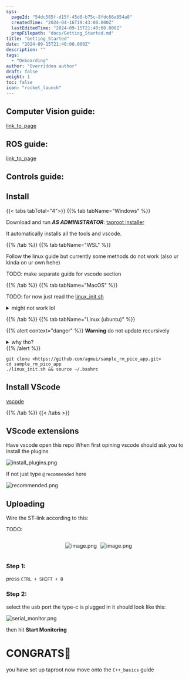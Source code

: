 ```yaml
---
sys:
  pageId: "54dc585f-d15f-45d0-b75c-8fdc66a854a8"
  createdTime: "2024-04-16T19:43:00.000Z"
  lastEditedTime: "2024-09-15T21:40:00.000Z"
  propFilepath: "docs/Getting_Started.md"
title: "Getting_Started"
date: "2024-09-15T21:40:00.000Z"
description: ""
tags:
  - "Onboarding"
author: "Overridden author"
draft: false
weight: 1
toc: false
icon: "rocket_launch"
---
```


## Computer Vision guide:

[link_to_page](86d45bc0-388b-4d26-8848-44f255f73d0e)

## ROS guide:

[link_to_page](3c76c1de-ec8f-46d6-8b0a-294005edc2d5)

## Controls guide:

## Install

{{< tabs tabTotal="4">}}
{{% tab tabName="Windows" %}}

Download and run _**AS ADMINISTRATOR**_: [taproot installer](https://github.com/Thornbots/TeachingFreshies/releases/tag/1.0)

It automatically installs all the tools and vscode.

{{% /tab %}}
{{% tab tabName="WSL" %}}

Follow the linux guide but currently some methods do not work (also ur kinda on ur own hehe)

TODO: make separate guide for vscode section

{{% /tab %}}
{{% tab tabName="MacOS" %}}

TODO: for now just read the [linux_init.sh](https://github.com/agmui/sample_rm_pico_app/blob/main/linux_init.sh)

<details>
<summary>might not work lol</summary>

`brew install libusb pkg-config`

Next install: [vscode](https://code.visualstudio.com/Download)

</details>

{{% /tab %}}
{{% tab tabName="Linux (ubuntu)" %}}

{{% alert context="danger" %}}
**Warning** do not update recursively
<details>
<summary>why tho?</summary>
There are some submodules that may go on for a while (like tinyusb) and I highly
recommend you don't need to get them.
If you want to see what submodules I update just look in `linux_init.sh`
</details>
{{% /alert %}}

```shell
git clone <https://github.com/agmui/sample_rm_pico_app.git>
cd sample_rm_pico_app
./linux_init.sh && source ~/.bashrc
```

## Install VScode

[vscode](https://code.visualstudio.com/Download)

{{% /tab %}}
{{< /tabs >}}

## VScode extensions

Have vscode open this repo
When first opining vscode should ask you to install the plugins

![install_plugins.png](https://prod-files-secure.s3.us-west-2.amazonaws.com/d518164a-d88e-44d1-a4ee-3adb3bd8bce0/89bd30f0-1825-4e77-867b-0a41ce370880/install_plugins.png?X-Amz-Algorithm=AWS4-HMAC-SHA256&X-Amz-Content-Sha256=UNSIGNED-PAYLOAD&X-Amz-Credential=ASIAZI2LB466SAO4A6DK%2F20250426%2Fus-west-2%2Fs3%2Faws4_request&X-Amz-Date=20250426T121258Z&X-Amz-Expires=3600&X-Amz-Security-Token=IQoJb3JpZ2luX2VjEKf%2F%2F%2F%2F%2F%2F%2F%2F%2F%2FwEaCXVzLXdlc3QtMiJGMEQCIHsP6GgbifMEeP1huzqFUYt3FDdYvcPXrEzQxn%2FLDURUAiAIYZZg2x6T3qk00rY0ftlNCE0R4EBe7Oa4qnGT62JqzCr%2FAwhAEAAaDDYzNzQyMzE4MzgwNSIMlFduXDzC24%2BEw9zKKtwDhpdcLsD%2BD2za333l9eouE1Hyn968NbB%2Fhp2cdXrZkubBJPdHkgOf4rT9bh0Nmnp7YYc%2BohYn%2Be8YT5wF1StgnNPbwj2LlcL5ZfdduyO6iwc1X4eSqtfEpObcZTIqSIBAUI3rWXK1tBF%2B3jQ0cWqjN5dWQZXERlyPRduauR%2FtI9uvOsH3Xx9thkCpnUl%2Blsj5dCU9lAkdHM6pgsiHcPmJwkZOOnAytU4xYLcO8an807bouavgqB%2BRRKw3dfoQOcs4YGzWcFMfCNFH330Kzva7ihSH0iFOGe81Oc87kJesZ19EGolu%2BOZIevO%2Bo2mbc7FOdc0miYAaXgtGhaeQYv7IjadCaAUzz91%2BADzRPTKHcz0AvfOA4ou7JArWnX%2Bzlu3Gjw07dmPYihml5r1GeDjI7hxxIoy3GnpM4UnikRqu34PqH1taYJyyCmRvD0MCX0ex0sRISJpq16%2BtoFjm4G%2BUAe73cpW6uNweGhItYFYLIRsmuDMcx8Az6u2eI%2Brv6WkiwrRqrvwVgqJgabqRG%2BVj4TJUSPFuvo%2FCq5R0ZzABcoafFFcjyZ8sit4xiU9J2N3sy438HF47%2B47uDAGTN2RmpZsFTnEPAlzFKfAXMIy7isRAdjf%2FoS30uRTJXo4wlYSywAY6pgErrhwrWwHS%2BipHjPBUD7Tu%2F1u%2Fcmb7RSa%2Fh%2FRTC60tifZ3oTSo7y10vUlOHndko36p7RHlgFPFqhxWL%2FGIXmhce%2FnV0rPLs1TV%2BNd8KyueyMuOMzg5Fy2udxtSoshb71e%2FwzwZZ4gfFljtU5cTWZ0XDowu%2FBek1aE5Xr2t5YB%2FVuX3DZ%2FP53iK%2FYYxFFA1%2B8syGcN50usPEHPvrqHhKi5Kh5J0979h&X-Amz-Signature=b1ba478995495c9d8d6907cdd640c394b2cdccc5fdfb72ba8036d8577e056f0e&X-Amz-SignedHeaders=host&x-id=GetObject)

If not just type `@recommended` here  

![recommended.png](https://prod-files-secure.s3.us-west-2.amazonaws.com/d518164a-d88e-44d1-a4ee-3adb3bd8bce0/61e661e9-5d85-4dfc-be0d-8d2097a5e793/recommended.png?X-Amz-Algorithm=AWS4-HMAC-SHA256&X-Amz-Content-Sha256=UNSIGNED-PAYLOAD&X-Amz-Credential=ASIAZI2LB466SAO4A6DK%2F20250426%2Fus-west-2%2Fs3%2Faws4_request&X-Amz-Date=20250426T121258Z&X-Amz-Expires=3600&X-Amz-Security-Token=IQoJb3JpZ2luX2VjEKf%2F%2F%2F%2F%2F%2F%2F%2F%2F%2FwEaCXVzLXdlc3QtMiJGMEQCIHsP6GgbifMEeP1huzqFUYt3FDdYvcPXrEzQxn%2FLDURUAiAIYZZg2x6T3qk00rY0ftlNCE0R4EBe7Oa4qnGT62JqzCr%2FAwhAEAAaDDYzNzQyMzE4MzgwNSIMlFduXDzC24%2BEw9zKKtwDhpdcLsD%2BD2za333l9eouE1Hyn968NbB%2Fhp2cdXrZkubBJPdHkgOf4rT9bh0Nmnp7YYc%2BohYn%2Be8YT5wF1StgnNPbwj2LlcL5ZfdduyO6iwc1X4eSqtfEpObcZTIqSIBAUI3rWXK1tBF%2B3jQ0cWqjN5dWQZXERlyPRduauR%2FtI9uvOsH3Xx9thkCpnUl%2Blsj5dCU9lAkdHM6pgsiHcPmJwkZOOnAytU4xYLcO8an807bouavgqB%2BRRKw3dfoQOcs4YGzWcFMfCNFH330Kzva7ihSH0iFOGe81Oc87kJesZ19EGolu%2BOZIevO%2Bo2mbc7FOdc0miYAaXgtGhaeQYv7IjadCaAUzz91%2BADzRPTKHcz0AvfOA4ou7JArWnX%2Bzlu3Gjw07dmPYihml5r1GeDjI7hxxIoy3GnpM4UnikRqu34PqH1taYJyyCmRvD0MCX0ex0sRISJpq16%2BtoFjm4G%2BUAe73cpW6uNweGhItYFYLIRsmuDMcx8Az6u2eI%2Brv6WkiwrRqrvwVgqJgabqRG%2BVj4TJUSPFuvo%2FCq5R0ZzABcoafFFcjyZ8sit4xiU9J2N3sy438HF47%2B47uDAGTN2RmpZsFTnEPAlzFKfAXMIy7isRAdjf%2FoS30uRTJXo4wlYSywAY6pgErrhwrWwHS%2BipHjPBUD7Tu%2F1u%2Fcmb7RSa%2Fh%2FRTC60tifZ3oTSo7y10vUlOHndko36p7RHlgFPFqhxWL%2FGIXmhce%2FnV0rPLs1TV%2BNd8KyueyMuOMzg5Fy2udxtSoshb71e%2FwzwZZ4gfFljtU5cTWZ0XDowu%2FBek1aE5Xr2t5YB%2FVuX3DZ%2FP53iK%2FYYxFFA1%2B8syGcN50usPEHPvrqHhKi5Kh5J0979h&X-Amz-Signature=fed27c67cc367807f388beca5811fa1b095e9aa8175c99f040816643621fc1e6&X-Amz-SignedHeaders=host&x-id=GetObject)

## Uploading

Wire the ST-link according to this:

TODO:

<div style="display: flex;flex-direction: row; column-gap:10px; max-width: 630px;justify-content: center;">
<div>

![image.png](https://prod-files-secure.s3.us-west-2.amazonaws.com/d518164a-d88e-44d1-a4ee-3adb3bd8bce0/210ecb78-1116-4d7b-b9b7-2292f66fa2c2/image.png?X-Amz-Algorithm=AWS4-HMAC-SHA256&X-Amz-Content-Sha256=UNSIGNED-PAYLOAD&X-Amz-Credential=ASIAZI2LB4667X2A2UIQ%2F20250426%2Fus-west-2%2Fs3%2Faws4_request&X-Amz-Date=20250426T121302Z&X-Amz-Expires=3600&X-Amz-Security-Token=IQoJb3JpZ2luX2VjEKf%2F%2F%2F%2F%2F%2F%2F%2F%2F%2FwEaCXVzLXdlc3QtMiJHMEUCIBfqLd4yNtvk0R%2FZcFEwkyh%2FZZFFZyECKNAnv18amWEnAiEAqCcA0Qe7BXnij1X5aHoWUQy9UFOn3D0Xs3%2BOlZ2cSlgq%2FwMIQBAAGgw2Mzc0MjMxODM4MDUiDLvZXD5dw1lKSSTMaSrcA%2B17CPdLwimXV0atO508%2BjgHdQShF3h7KdAfQiVDsCdqHgKqxHlf8VUlebfDbcTIVlA6aUZ31bqJ26XQQTdM5ezxGEqUL9%2BoEAuSWLkQG9hFMMlfIlV%2F8oNj%2BUrmhOiIwkKSsaN5OXTP0fcZRGRMMv2WK6DAkehvCfbEFhvXgMaR03%2FmXJUEjkBs7I8FcXm3L2W7%2BSN5NqdCPPL6QQKJtwsQjBn1cHhr6f69oQAKSyiQs7q2s6OATMvC8%2FjT8dYAcUlChL%2FHjCXmXf0%2FDalEpm43TSxlkCG4qo4MhCUglCBMNv8RfT24rMUM6yaQxwLTtMapaCv%2B3AZWX%2FaIyMAuokKKS26eQG7tGU3Wug4fQGOYMDkzWugJ78qzNQ0FQFig16ZW6HdRYZsvAaoBMtOFhOk%2FIjhrgDLhQ83Aysa4ly2VkVjdYDx%2BI5SygGZJU03fE8E4uN3JdWP9Y5p2xDJbWQdXsOUZrHnU3FHb39E7dCoglmNq52KPKhwH4IOz49HWm4Dzt8qZ%2FUg%2Fq9F5HNlPPyPVgdeTJPd3gOKc%2FFSQG%2BOz0cLJ3n%2BkOCQnG%2F35oRKNVFgEfBL1jjqyS3%2F2yzePs%2FUQv2p5SwMl5d9WuQMCdNRATI%2B4EWOs16l3KxnbMPiDssAGOqUBTGkhA1qypidSyTRTjcbgt1l%2B5pG9tj70HVGpIToQeLQtWrwsQaFoM2Gb0PWJG7xfbX1UwAcqwWaF7CcBakXDdVWaAw2Nrz8ZQXaKeHPm1n4jb%2BfN7dFmkazCSXSSbWWvrXM3j7ImOjg9Pld6YiXeVlGGgIXioCxCZeTszW89WnRn5T1fdmvXBSC00zq1qEb0SjbKMn1To0XMlVNhJijdSxCr0odB&X-Amz-Signature=d18364ab0deea905f571a5d1e103a405883708e0aeb834e5cb34a15153c298a2&X-Amz-SignedHeaders=host&x-id=GetObject)

</div>
<div>

![image.png](https://prod-files-secure.s3.us-west-2.amazonaws.com/d518164a-d88e-44d1-a4ee-3adb3bd8bce0/33a0fd0f-8ca6-4a86-8e09-26e95ded1fff/image.png?X-Amz-Algorithm=AWS4-HMAC-SHA256&X-Amz-Content-Sha256=UNSIGNED-PAYLOAD&X-Amz-Credential=ASIAZI2LB46637JOSVKR%2F20250426%2Fus-west-2%2Fs3%2Faws4_request&X-Amz-Date=20250426T121302Z&X-Amz-Expires=3600&X-Amz-Security-Token=IQoJb3JpZ2luX2VjEKf%2F%2F%2F%2F%2F%2F%2F%2F%2F%2FwEaCXVzLXdlc3QtMiJHMEUCIQCTn9Zk9I8cUabe2U8NsNSodF%2FIXuT3rmmd2fA6ud0tzQIgJ948vLTluvYCnWUQrxf4ExT2PTp91gtP2UEMo2dsqs8q%2FwMIQBAAGgw2Mzc0MjMxODM4MDUiDIt67gGG7eroqjUhySrcA7104p9RJ9fJpKGg4o8tRshes8LFB4K0hrF%2FpIu9YHd50RFiNpSI87HmeB9mCyfI91zWYjtk91JDNywBFMeOvL%2BnQFwWOHGMScXSpwcf9xlqqc%2BZ4VIxBHt6F9n8noSbJpfPgAbIZ%2BcTX6gcyfOpjLAK4dtJhjTqENCurlChgM5yEJRbTBWh0WyMumie8uoPOTG%2Bg9SDz%2F%2BkLsk68%2Fr1OuWkxHX0gs35C3QV1y723ymCKpZ1ndSKRTrE%2FVa7uWMSYmqSaL883PYfh4HKPyc%2FuacqLQox3OB5nloyyh9w0cjQDfMdghoT83oe4oxb1ORFeqK9Yo37oubqt7nmkjQZHrIIKuOxo5wN4le3UWHidMR28%2F6Dt0ZpwKUb946%2FTHD%2BS9seSd%2FJBsLZyP7EHNN3RNhaQBnvnJZJu5nWbaGAEw%2FwczJuW2Zg0v7EHfm698OHpyFM7%2FfMCLwtdYmn74EgBhU6ytrdA95FONuDI411CMRh1GTD%2Bq3PDrMLA0TIo41yVsdy3kWqmSe5aYZOAkzfe8kw4c7no%2F4WzUOYHcv4Qokk2MYpcWTCulHMEV%2FvbqSR5vTEXbbqCTCO8J%2FgdHSnlNovMc8s8F4q%2BRKdyjJtUMgftFjl5yICzxqJRBF%2BMPCDssAGOqUBhUBxXdPZB8kj2SgFziVmfwBuUa8uvv3V2DmUczka6pV96w67ywpSPEFMVPiL5Td3fuMWpJ6fP%2B3%2FkRMQM%2BKuYSPk8F7Ciiad9CpyS%2BeZDYei2ttbqiC96Ft8T%2B%2BXkuyb0AdIIWM5bDn1gWuWOpTbH%2B0RKVDDbsc%2B1zEzB1b2BlyAYKzG3Ik9%2FBlmGMnwAJ%2FK5%2FGZdsgcc2KfiqYdtbA2FWbTfhN0&X-Amz-Signature=117a4680980ea4f5d4b352d273b2efa397de9db3b2822383b74f5216ca6d18e7&X-Amz-SignedHeaders=host&x-id=GetObject)

</div>
</div>

### Step 1:

press `CTRL + SHIFT + B`

### Step 2:

select the usb port the type-c is plugged in it should look like this:

![serial_monitor.png](https://prod-files-secure.s3.us-west-2.amazonaws.com/d518164a-d88e-44d1-a4ee-3adb3bd8bce0/f03f4774-05d4-4393-b6a0-d5efb6d315ab/serial_monitor.png?X-Amz-Algorithm=AWS4-HMAC-SHA256&X-Amz-Content-Sha256=UNSIGNED-PAYLOAD&X-Amz-Credential=ASIAZI2LB466SAO4A6DK%2F20250426%2Fus-west-2%2Fs3%2Faws4_request&X-Amz-Date=20250426T121258Z&X-Amz-Expires=3600&X-Amz-Security-Token=IQoJb3JpZ2luX2VjEKf%2F%2F%2F%2F%2F%2F%2F%2F%2F%2FwEaCXVzLXdlc3QtMiJGMEQCIHsP6GgbifMEeP1huzqFUYt3FDdYvcPXrEzQxn%2FLDURUAiAIYZZg2x6T3qk00rY0ftlNCE0R4EBe7Oa4qnGT62JqzCr%2FAwhAEAAaDDYzNzQyMzE4MzgwNSIMlFduXDzC24%2BEw9zKKtwDhpdcLsD%2BD2za333l9eouE1Hyn968NbB%2Fhp2cdXrZkubBJPdHkgOf4rT9bh0Nmnp7YYc%2BohYn%2Be8YT5wF1StgnNPbwj2LlcL5ZfdduyO6iwc1X4eSqtfEpObcZTIqSIBAUI3rWXK1tBF%2B3jQ0cWqjN5dWQZXERlyPRduauR%2FtI9uvOsH3Xx9thkCpnUl%2Blsj5dCU9lAkdHM6pgsiHcPmJwkZOOnAytU4xYLcO8an807bouavgqB%2BRRKw3dfoQOcs4YGzWcFMfCNFH330Kzva7ihSH0iFOGe81Oc87kJesZ19EGolu%2BOZIevO%2Bo2mbc7FOdc0miYAaXgtGhaeQYv7IjadCaAUzz91%2BADzRPTKHcz0AvfOA4ou7JArWnX%2Bzlu3Gjw07dmPYihml5r1GeDjI7hxxIoy3GnpM4UnikRqu34PqH1taYJyyCmRvD0MCX0ex0sRISJpq16%2BtoFjm4G%2BUAe73cpW6uNweGhItYFYLIRsmuDMcx8Az6u2eI%2Brv6WkiwrRqrvwVgqJgabqRG%2BVj4TJUSPFuvo%2FCq5R0ZzABcoafFFcjyZ8sit4xiU9J2N3sy438HF47%2B47uDAGTN2RmpZsFTnEPAlzFKfAXMIy7isRAdjf%2FoS30uRTJXo4wlYSywAY6pgErrhwrWwHS%2BipHjPBUD7Tu%2F1u%2Fcmb7RSa%2Fh%2FRTC60tifZ3oTSo7y10vUlOHndko36p7RHlgFPFqhxWL%2FGIXmhce%2FnV0rPLs1TV%2BNd8KyueyMuOMzg5Fy2udxtSoshb71e%2FwzwZZ4gfFljtU5cTWZ0XDowu%2FBek1aE5Xr2t5YB%2FVuX3DZ%2FP53iK%2FYYxFFA1%2B8syGcN50usPEHPvrqHhKi5Kh5J0979h&X-Amz-Signature=bce4c9e8247fb2a90dae635485c5bc648b131995b0ad7d0f60c703b382f83d72&X-Amz-SignedHeaders=host&x-id=GetObject)

then hit **Start Monitoring**

# CONGRATS🎉

you have set up taproot now move onto the `C++_basics` guide
